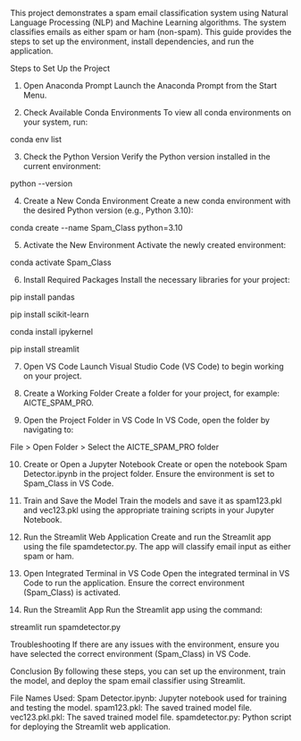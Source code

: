 This project demonstrates a spam email classification system using Natural Language Processing (NLP) and Machine Learning algorithms. The system classifies emails as either spam or ham (non-spam). This guide provides the steps to set up the environment, install dependencies, and run the application.

Steps to Set Up the Project
1. Open Anaconda Prompt
Launch the Anaconda Prompt from the Start Menu.

2. Check Available Conda Environments
To view all conda environments on your system, run:

conda env list

3. Check the Python Version
Verify the Python version installed in the current environment:

python --version

4. Create a New Conda Environment
Create a new conda environment with the desired Python version (e.g., Python 3.10):

conda create --name Spam_Class python=3.10

5. Activate the New Environment
Activate the newly created environment:

conda activate Spam_Class

6. Install Required Packages
Install the necessary libraries for your project:

pip install pandas

pip install scikit-learn

conda install ipykernel

pip install streamlit

7. Open VS Code
Launch Visual Studio Code (VS Code) to begin working on your project.

8. Create a Working Folder
Create a folder for your project, for example: AICTE_SPAM_PRO.

9. Open the Project Folder in VS Code
In VS Code, open the folder by navigating to:

File > Open Folder > Select the AICTE_SPAM_PRO folder

10. Create or Open a Jupyter Notebook
Create or open the notebook Spam Detector.ipynb in the project folder. Ensure the environment is set to Spam_Class in VS Code.

11. Train and Save the Model
Train the models and save it as spam123.pkl and vec123.pkl using the appropriate training scripts in your Jupyter Notebook.

12. Run the Streamlit Web Application
Create and run the Streamlit app using the file spamdetector.py. The app will classify email input as either spam or ham.

13. Open Integrated Terminal in VS Code
Open the integrated terminal in VS Code to run the application. Ensure the correct environment (Spam_Class) is activated.

14. Run the Streamlit App
Run the Streamlit app using the command:

streamlit run spamdetector.py

Troubleshooting
If there are any issues with the environment, ensure you have selected the correct environment (Spam_Class) in VS Code.

Conclusion
By following these steps, you can set up the environment, train the model, and deploy the spam email classifier using Streamlit.

File Names Used:
Spam Detector.ipynb: Jupyter notebook used for training and testing the model.
spam123.pkl: The saved trained model file.
vec123.pkl.pkl: The saved trained model file.
spamdetector.py: Python script for deploying the Streamlit web application.
